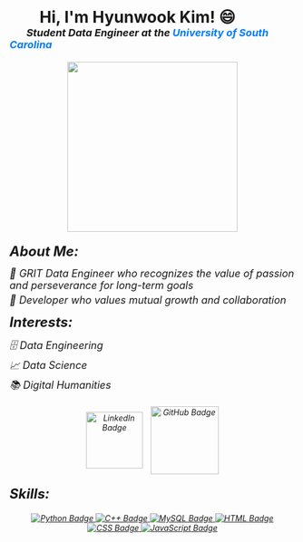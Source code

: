 <!DOCTYPE html>

<h2 style="font-size: 28px; margin: 0;">&nbsp&nbsp&nbsp&nbsp&nbsp&nbsp&nbsp Hi, I'm Hyunwook Kim! 😄</h2>
<p style="font-size: 18px; margin: 0;"><strong><em>&nbsp&nbsp&nbsp&nbsp&nbsp&nbsp&nbspStudent Data Engineer at the <a style="color: #007BFF; text-decoration: none;">University of South Carolina</a> </strong></p>
  
  <div id="header" div align="center" style="text-align: center; margin: 20px 0;">
    <img src="https://media.giphy.com/media/PI3QGKFN6XZUCMMqJm/giphy.gif" width="300"/>
  </div>


<h3 style="font-size: 24px; margin: 10px 0;">About Me:</h3>
<ul style="list-style-type: none; padding-left: 0;">
  <li style="font-size: 18px; margin-bottom: 5px;">🌱&nbsp;GRIT Data Engineer who recognizes the value of passion and perseverance for long-term goals</li>
  <li style="font-size: 18px; margin-bottom: 5px;">🔗&nbsp;Developer who values mutual growth and collaboration</li>
</ul>

<h3 style="font-size: 24px; margin: 10px 0;">Interests:</h3>
<ul style="list-style-type: none; padding-left: 0;">
  <li style="font-size: 18px; margin-bottom: 5px;">🗄️&nbsp;Data Engineering</li>
  <li style="font-size: 18px; margin-bottom: 5px;">📈&nbsp;Data Science</li>
  <li style="font-size: 18px; margin-bottom: 5px;">📚&nbsp;Digital Humanities</li>
</ul>


  <div id="badges" style="text-align: center; margin: 20px 0;">
    <a href="https://www.linkedin.com/in/hyunwook-kim-01036822b/" style="display:inline-block; margin-right: 10px;">
      <img src="https://img.shields.io/badge/LinkedIn-blue?style=flat-square&logo=linkedin&logoColor=white" alt="LinkedIn Badge" style="vertical-align:middle; width: 100px;"/>
    </a>
    <a href="https://github.com/hyunwookkim418" style="display:inline-block;">
      <img src="https://img.shields.io/github/followers/hyunwookkim418?style=social&logo=github" alt="GitHub Badge" style="vertical-align:middle; width: 120px;"/>
    </a>
  </div>

  <h3 style="font-size: 24px; margin: 10px 0;">Skills:</h3>
  <div id="codes" style="text-align: center; margin: 20px 0;">
    <a href="https://">
      <img src="https://img.shields.io/badge/Python-14354C?style=for-the-badge&logo=python&logoColor=white" alt="Python Badge"/>
    </a>
    <a href="https://">
      <img src="https://img.shields.io/badge/C%2B%2B-00599C?style=for-the-badge&logo=c%2B%2B&logoColor=white" alt="C++ Badge"/>
    </a>
    <a href="https://">
      <img src="https://img.shields.io/badge/MySQL-00000F?style=for-the-badge&logo=mysql&logoColor=white" alt="MySQL Badge"/>
    </a>
    <a href="https://">
      <img src="https://img.shields.io/badge/HTML-E34F26?style=for-the-badge&logo=html5&logoColor=white" alt="HTML Badge"/>
    </a>
    <a href="https://">
      <img src="https://img.shields.io/badge/CSS-1572B6?style=for-the-badge&logo=css3&logoColor=white" alt="CSS Badge"/>
    </a>
    <a href="https://">
      <img src="https://img.shields.io/badge/JavaScript-F7DF1E?style=for-the-badge&logo=javascript&logoColor=black" alt="JavaScript Badge"/>
    </a>
  </div>
</body>
</html>
